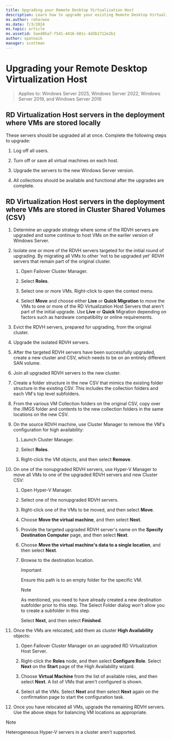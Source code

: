 ```yaml
---
title: Upgrading your Remote Desktop Virtualization Host
description: Learn how to upgrade your existing Remote Desktop Virtualization Host.
ms.author: roharwoo
ms.date: 7/3/2024
ms.topic: article
ms.assetid: 5aed8ba7-f541-4416-b01c-4d3b1712e2b1
author: spatnaik
manager: scottman
---
```

# Upgrading your Remote Desktop Virtualization Host

> Applies to: Windows Server 2025, Windows Server 2022, Windows Server 2019, and Windows Server 2016

## RD Virtualization Host servers in the deployment where VMs are stored locally

These servers should be upgraded all at once. Complete the following steps to upgrade:

1. Log off all users.

1. Turn off or save all virtual machines on each host.

1. Upgrade the servers to the new Windows Server version.

1. All collections should be available and functional after the upgrades are complete.

## RD Virtualization Host servers in the deployment where VMs are stored in Cluster Shared Volumes (CSV)

1. Determine an upgrade strategy where some of the RDVH servers are upgraded and some continue to host VMs on the earlier version of Windows Server.

1. Isolate one or more of the RDVH servers targeted for the initial round of upgrading. By migrating all VMs to other 'not to be upgraded yet' RDVH servers that remain part of the original cluster.
    1. Open Failover Cluster Manager.
    
    1. Select **Roles**.
    
    1. Select one or more VMs. Right-click to open the context menu.
    
    1. Select **Move** and choose either **Live** or **Quick Migration** to move the VMs to one or more of the RD Virtualization Host Servers that aren't part of the initial upgrade. Use **Live** or **Quick** Migration depending on factors such as hardware compatibility or online requirements.

1. Evict the RDVH servers, prepared for upgrading, from the original cluster.

1. Upgrade the isolated RDVH servers.

1. After the targeted RDVH servers have been successfully upgraded, create a new cluster and CSV, which needs to be on an entirely different SAN volume.

1. Join all upgraded RDVH servers to the new cluster.

1. Create a folder structure in the new CSV that mimics the existing folder structure in the existing CSV. This includes the collection folders and each VM's top level subfolders.

1. From the various VM Collection folders on the original CSV, copy over the /IMGS folder and contents to the new collection folders in the same locations on the new CSV.

1. On the source RDVH machine, use Cluster Manager to remove the VM's configuration for high availability:
    1. Launch Cluster Manager.
    
    1. Select **Roles**.
    
    1. Right-click the VM objects, and then select **Remove**.

1. On one of the nonupgraded RDVH servers, use Hyper-V Manager to move all VMs to one of the upgraded RDVH servers and new Cluster CSV:
    1. Open Hyper-V Manager.
    
    1. Select one of the nonupgraded RDVH servers.
    
    1. Right-click one of the VMs to be moved, and then select **Move**.
    
    1. Choose **Move the virtual machine**, and then select **Next**.
    
    1. Provide the targeted upgraded RDVH server's name on the **Specify Destination Computer** page, and then select **Next**.
    
    1. Choose **Move the virtual machine's data to a single location**, and then select **Next**.
    
    1. Browse to the destination location.
       > [!IMPORTANT]
       > Ensure this path is to an empty folder for the specific VM.

       > [!NOTE]
       > As mentioned, you need to have already created a new destination subfolder prior to this step. The Select Folder dialog won't allow you to create a subfolder in this step.

       Select **Next**, and then select **Finished**.
1. Once the VMs are relocated, add them as cluster **High Availability** objects:
     1. Open Failover Cluster Manager on an upgraded RD Virtualization Host Server.
     
     1. Right-click the **Roles** node, and then select **Configure Role**. Select **Next** on the **Start** page of the High Availability wizard.
     
     1. Choose **Virtual Machine** from the list of available roles, and then select **Next**. A list of VMs that aren't configured is shown.
     
     1. Select all the VMs. Select **Next** and then select **Next** again on the confirmation page to start the configuration task.

1. Once you have relocated all VMs, upgrade the remaining RDVH servers. Use the above steps for balancing VM locations as appropriate.

> [!NOTE]
> Heterogeneous Hyper-V servers in a cluster aren't supported.
